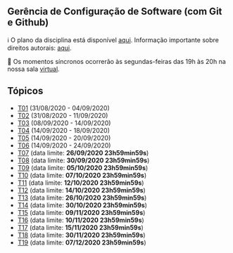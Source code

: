 ## Gerência de Configuração de Software (com Git e Github)

:information_source: O plano da disciplina está disponível [aqui](./media/plano-gcs.pdf). Informação importante sobre direitos autorais: [aqui](./media/recomendacao-prograd.pdf).

:cinema: Os momentos síncronos ocorrerão às segundas-feiras das 19h às 20h na nossa sala [virtual](https://meet.google.com/lookup/b2q7k34nbs).

## Tópicos

- [T01](./topicos/01.md) (31/08/2020 - 04/09/2020)
- [T02](./topicos/02.md) (31/08/2020 - 11/09/2020)
- [T03](./topicos/03.md) (08/09/2020 - 14/09/2020)
- [T04](./topicos/04.md) (14/09/2020 - 18/09/2020)
- [T05](./topicos/05.md) (14/09/2020 - 20/09/2020)
- [T06](./topicos/06.md) (14/09/2020 - 24/09/2020)
- [T07](./topicos/07.md) (data limite: **26/09/2020 23h59min59s**)
- [T08](./topicos/08.md) (data limite: **30/09/2020 23h59min59s**)
- [T09](./topicos/09.md) (data limite: **05/10/2020 23h59min59s**)
- [T10](./topicos/10.md) (data limite: **07/10/2020 23h59min59s**)
- [T11](./topicos/11.md) (data limite: **12/10/2020 23h59min59s**)
- [T12](./topicos/12.md) (data limite: **14/10/2020 23h59min59s**)
- [T13](./topicos/13.md) (data limite: **26/10/2020 23h59min59s**)
- [T14](./topicos/14.md) (data limite: **30/10/2020 23h59min59s**)
- [T15](./topicos/15.md) (data limite: **09/11/2020 23h59min59s**)
- [T16](./topicos/16.md) (data limite: **10/11/2020 23h59min59s**)
- [T17](./topicos/17.md) (data limite: **15/11/2020 23h59min59s**)
- [T18](./topicos/18.md) (data limite: **30/11/2020 23h59min59s**)
- [T19](./topicos/19.md) (data limite: **07/12/2020 23h59min59s**)
